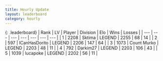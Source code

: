 ```yaml
---
title: Hourly Update
layout: leaderboard
category: hourly
---
```


{: .leaderboard}
| Rank | LV | Player | Division | Elo | Wins | Losses |
| --- | --- | --- | --- | --- | --- | --- |
| <span data-change="0">1</span> | 2208 | <span title="ID: 353063">Sktima</span> | LEGEND | <span data-change="0">2255</span> | <span data-change="0">68</span> | <span data-change="0">14</span> |
| <span data-change="0">2</span> | 597 | <span title="ID: 415713">ICanHasDorito</span> | LEGEND | <span data-change="0">2206</span> | <span data-change="0">147</span> | <span data-change="0">64</span> |
| <span data-change="0">3</span> | 1073 | <span title="ID: 498323">Count Murko</span> | LEGEND | <span data-change="0">2203</span> | <span data-change="0">48</span> | <span data-change="0">11</span> |
| <span data-change="0">4</span> | 792 | <span title="ID: 694036">Darkim27</span> | LEGEND | <span data-change="0">2203</span> | <span data-change="0">106</span> | <span data-change="0">43</span> |
| <span data-change="0">5</span> | 1039 | <span title="ID: 41925">lucapoke</span> | LEGEND | <span data-change="0">2202</span> | <span data-change="0">56</span> | <span data-change="0">11</span> |